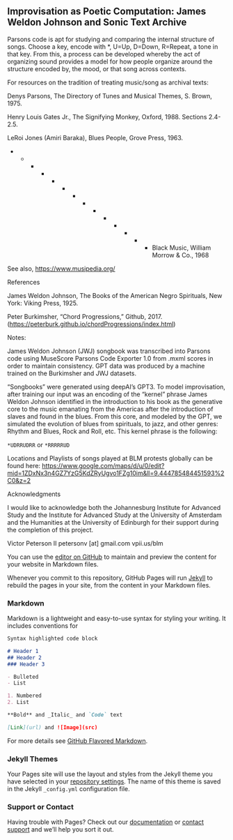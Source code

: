 ## Improvisation as Poetic Computation: James Weldon Johnson and Sonic Text Archive

Parsons code is apt for studying and comparing the internal structure of songs. Choose a key, encode with *, U=Up, D=Down, R=Repeat, a tone in that key. From this, a process can be developed whereby the act of organizing sound provides a model for how people organize around the structure encoded by, the mood, or that song across contexts.


For resources on the tradition of treating music/song as archival texts: 

Denys Parsons, The Directory of Tunes and Musical Themes, S. Brown, 1975.

Henry Louis Gates Jr., The Signifying Monkey, Oxford, 1988. Sections 2.4-2.5.

LeRoi Jones (Amiri Baraka), Blues People, Grove Press, 1963. 

- - - - - - - - - - - - - - Black Music, William Morrow & Co., 1968

See also, https://www.musipedia.org/ 


References


James Weldon Johnson, The Books of the American Negro Spirituals, New York: Viking Press, 1925. 

Peter Burkimsher, “Chord Progressions,” Github, 2017. (https://peterburk.github.io/chordProgressions/index.html)


Notes: 


James Weldon Johnson (JWJ) songbook was transcribed into Parsons code using MuseScore Parsons Code Exporter 1.0 from .mxml scores in order to maintain consistency. GPT data was produced by a machine trained on the Burkimsher and JWJ datasets. 

“Songbooks” were generated using deepAI’s GPT3. To model improvisation, after training our input was an encoding of the “kernel” phrase James Weldon Johnson identified in the introduction to his book as the generative core to the music emanating from the Americas after the introduction of slaves and found in the blues. From this core, and modeled by the GPT, we simulated the evolution of blues from spirituals, to jazz, and other genres: Rhythm and Blues, Rock and Roll, etc. This kernel phrase is the following: 



```*UDRRUDRR``` or ```*RRRRRUD```


Locations and Playlists of songs played at BLM protests globally can be found here: 
https://www.google.com/maps/d/u/0/edit?mid=1ZDxNx3n4GZ7YzG5KdZRyUgvo1FZg10im&ll=9.444785484451593%2C0&z=2

Acknowledgments


I would like to acknowledge both the Johannesburg Institute for Advanced Study and the Institute for Advanced Study at the University of Amsterdam and the Humanities at the University of Edinburgh for their support during the completion of this project. 

Victor Peterson II 
petersonv [at] gmail.com 
vpii.us/blm







You can use the [editor on GitHub](https://github.com/petersonv215/Improvisation_PoeticComputation/edit/gh-pages/index.md) to maintain and preview the content for your website in Markdown files.

Whenever you commit to this repository, GitHub Pages will run [Jekyll](https://jekyllrb.com/) to rebuild the pages in your site, from the content in your Markdown files.

### Markdown

Markdown is a lightweight and easy-to-use syntax for styling your writing. It includes conventions for

```markdown
Syntax highlighted code block

# Header 1
## Header 2
### Header 3

- Bulleted
- List

1. Numbered
2. List

**Bold** and _Italic_ and `Code` text

[Link](url) and ![Image](src)
```

For more details see [GitHub Flavored Markdown](https://guides.github.com/features/mastering-markdown/).

### Jekyll Themes

Your Pages site will use the layout and styles from the Jekyll theme you have selected in your [repository settings](https://github.com/petersonv215/Improvisation_PoeticComputation/settings/pages). The name of this theme is saved in the Jekyll `_config.yml` configuration file.

### Support or Contact

Having trouble with Pages? Check out our [documentation](https://docs.github.com/categories/github-pages-basics/) or [contact support](https://support.github.com/contact) and we’ll help you sort it out.
